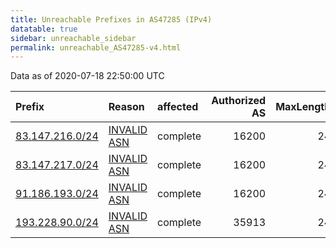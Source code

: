 ```yaml
---
title: Unreachable Prefixes in AS47285 (IPv4)
datatable: true
sidebar: unreachable_sidebar
permalink: unreachable_AS47285-v4.html
---
```


Data as of 2020-07-18 22:50:00 UTC


<div class="datatable-begin"></div>

| Prefix                                                   | Reason                                                                                                 | affected   |   Authorized AS |   MaxLength | Anchor                                         |   unreachable /24s |
|:---------------------------------------------------------|:-------------------------------------------------------------------------------------------------------|:-----------|----------------:|------------:|:-----------------------------------------------|-------------------:|
| [83.147.216.0/24](https://stat.ripe.net/83.147.216.0/24) | [INVALID ASN](https://rpki-validator.ripe.net/announcement-preview?asn=AS47285&prefix=83.147.216.0/24) | complete   |           16200 |          24 | [RIPE](unreachable_RIPE_NCC_RPKI_Root-v4.html) |                  1 |
| [83.147.217.0/24](https://stat.ripe.net/83.147.217.0/24) | [INVALID ASN](https://rpki-validator.ripe.net/announcement-preview?asn=AS47285&prefix=83.147.217.0/24) | complete   |           16200 |          24 | [RIPE](unreachable_RIPE_NCC_RPKI_Root-v4.html) |                  1 |
| [91.186.193.0/24](https://stat.ripe.net/91.186.193.0/24) | [INVALID ASN](https://rpki-validator.ripe.net/announcement-preview?asn=AS47285&prefix=91.186.193.0/24) | complete   |           16200 |          24 | [RIPE](unreachable_RIPE_NCC_RPKI_Root-v4.html) |                  1 |
| [193.228.90.0/24](https://stat.ripe.net/193.228.90.0/24) | [INVALID ASN](https://rpki-validator.ripe.net/announcement-preview?asn=AS47285&prefix=193.228.90.0/24) | complete   |           35913 |          24 | [RIPE](unreachable_RIPE_NCC_RPKI_Root-v4.html) |                  1 |

<div class="datatable-end"></div>